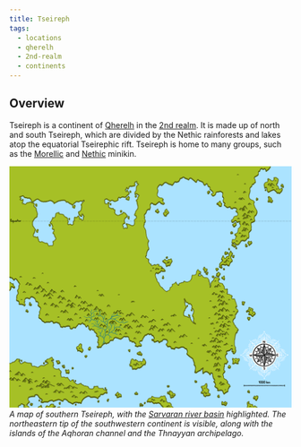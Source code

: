 ```yaml
---
title: Tseireph
tags:
  - locations
  - qherelh
  - 2nd-realm
  - continents
---
```

## Overview
Tseireph is a continent of [Qherelh](locations/qherelh*.md) in the [2nd realm](locations/2nd-realm*.md). It is made up of north and south Tseireph, which are divided by the Nethic rainforests and lakes atop the equatorial Tseirephic rift. Tseireph is home to many groups, such as the [Morellic](factions/morellic*.md) and [Nethic](groups/nethic) minikin.

![](images/southern-tseireph.png)
*A map of southern Tseireph, with the [Sarvaran river basin](locations/sarvaran-river-basin*.md) highlighted. The northeastern tip of the southwestern continent is visible, along with the islands of the Aqhoran channel and the Thnayyan archipelago.*